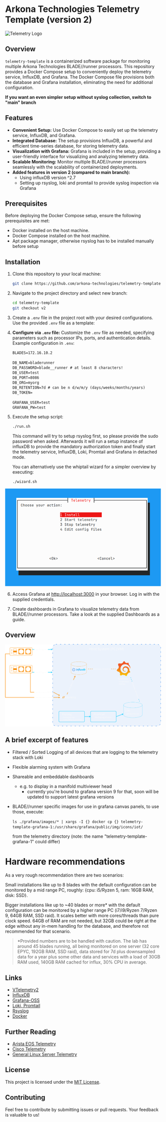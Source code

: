 # Arkona Technologies Telemetry Template (version 2)



![Telemetry Logo](.readme/blade-runner.png)

## Overview

`telemetry-template` is a containerized software package for monitoring multiple Arkona Technologies BLADE//runner processors. This repository provides a Docker Compose setup to conveniently deploy the telemetry service, InfluxDB, and Grafana. The Docker Compose file provisions both the database and Grafana installation, eliminating the need for additional configuration.

**If you want an even simpler setup without syslog collection, switch to "main" branch**

## Features

- **Convenient Setup:** Use Docker Compose to easily set up the telemetry service, InfluxDB, and Grafana.
- **Integrated Database:** The setup provisions InfluxDB, a powerful and efficient time-series database, for storing telemetry data.
- **Visualization with Grafana:** Grafana is included in the setup, providing a user-friendly interface for visualizing and analyzing telemetry data.
- **Scalable Monitoring:** Monitor multiple BLADE//runner processors seamlessly with the scalability of containerized deployments.
- **Added features in version 2 (compared to main branch):**
   - Using influxDB version ^2.7
   - Setting up rsyslog, loki and promtail to provide syslog inspection via Grafana

## Prerequisites

Before deploying the Docker Compose setup, ensure the following prerequisites are met:

- Docker installed on the host machine.
- Docker Compose installed on the host machine.
- Apt package manager, otherwise rsyslog has to be installed manually before setup

## Installation

1. Clone this repository to your local machine:

   ```bash
   git clone https://github.com/arkona-technologies/telemetry-template.git
   ```

2. Navigate to the project directory and select new branch:

   ```bash
   cd telemetry-template
   git checkout v2
   ```

3. Create a `.env` file in the project root with your desired configurations. Use the provided `.env` file as a template:

4. **Configure via `.env` file:** Customize the `.env` file as needed, specifying parameters such as processor IPs, ports, and authentication details. Example configuration in `.env`:

   ```env
   BLADES=172.16.10.2

   DB_NAME=bladerunner
   DB_PASSWORD=blade__runner # at least 8 characters!
   DB_USER=test
   DB_PORT=8086
   DB_ORG=myorg
   DB_RETENTION=7d # can be n d/w/m/y (days/weeks/months/years)
   DB_TOKEN=

   GRAFANA_USER=test
   GRAFANA_PW=test
   ```

5. Execute the setup script:

   ```bash
   ./run.sh
   ```

   This command will try to setup rsyslog first, so please provide the sudo password when asked. Afterwards it will run a setup instance of influxDB to provide the mandatory authorization token and finally start the telemetry service, InfluxDB, Loki, Promtail and Grafana in detached mode.

   You can alternatively use the whiptail wizard for a simpler overview by executing:
   ```bash
   ./wizard.sh
   ```

![Stack Overview](.readme/whiptail.png)

6. Access Grafana at [http://localhost:3000](http://localhost:3000) in your browser. Log in with the supplied credentials.

7. Create dashboards in Grafana to visualize telemetry data from BLADE//runner processors. Take a look at the supplied Dashboards as a guide.

## Overview

![Stack Overview](.readme/stack-overview.png)


<!-- ## Overview

```mermaid
graph LR
   classDef blade fill:#00214c,stroke:#f8a433,stroke-width:2px;
   classDef blade fill:#000,stroke:#f8a433,stroke-width:2px;
   grafana("Grafana")
   influxdb[("InfluxDB")]
   loki[("Loki")]
   promtail("Promtail")
   vtel("V//telemetry")
   rsyslog("Rsyslog \n Collects data from host")
   blade1("AT300 #1")
   blade2("AT300 #2")
   blade3("AT300 #3")
   bladen("AT300 #n")
   class blade1,blade2,blade3,bladen blade
   vtel -. subscribes data from .- blade1
   vtel -. subscribes data from .- blade2
   vtel -. subscribes data from .- blade3
   vtel -. subscribes data from .- bladen
   blade1 == sends logs to ==> Host
   blade2 == sends logs to ==> Host
   blade3 == sends logs to ==> Host
   bladen == sends logs to ==> Host
   subgraph Host
   direction TB
      
      vtel == pushes data to ==> influxdb
      influxdb == fetches data from ==> grafana
      promtail == aggregates data from ==> loki
      promtail 
      rsyslog == forwards logs to ==> promtail
   end
``` -->

## A brief excerpt of features

- Filtered / Sorted Logging of all devices that are logging to the telemetry stack with Loki
- Flexible alarming system with Grafana
- Shareable and embeddable dashboards
   - e.g. to display in a manifold multiviewer head
      - currently you're bound to grafana version 9 for that, soon will be updated to support latest grafana versions
- BLADE//runner specific images for use in grafana canvas panels, to use those, execute:

   `ls ./grafana/images/* | xargs -I {} docker cp {} telemetry-template-grafana-1:/usr/share/grafana/public/img/icons/iot/`

   from the telemetry directory (note: the name "telemetry-template-grafana-1" could differ)

# Hardware recommendations

As a very rough recommendation there are two scenarios:

Small installations like up to 8 blades with the default configuration can be monitored by a mid range PC, roughly: {cpu: i5/Ryzen 5, ram: 16GB RAM, disk: SSD}.

Bigger installations like up to ~40 blades or more* with the default configuration can be monitored by a higher range PC (i7/i9/Ryzen 7/Ryzen 9, 64GB RAM, SSD raid). It scales better with more cores/threads than pure clock speed. 64GB of RAM are not needed, but 32GB could be right at the edge without any in-mem handling for the database, and therefore not recommended for that scenario.

> *Provided numbers are to be handled with caution. The lab has around 45 blades running, all being monitored on one server (32 core EPYC, 192GB RAM, SSD raid), data stored for 7d plus downsampled data for a year plus some other data and services with a load of 30GB RAM used, 140GB RAM cached for influx, 30% CPU in average.

## Links

- [VTelemetry2](https://hub.docker.com/r/arkonatechnologies/vtelemetry2)
- [InfluxDB](https://hub.docker.com/_/influxdb)
- [Grafana-OSS](https://hub.docker.com/r/grafana/grafana-oss)
- [Loki, Promtail](https://grafana.com/docs/loki/latest/send-data/promtail/)
- [Rsyslog](https://www.rsyslog.com/doc/index.html)
- [Docker](https://www.docker.com/)

## Further Reading
- [Arista EOS Telemetry ](https://arista.my.site.com/AristaCommunity/s/article/streaming-eos-telemetry-states-to-influxdb)
- [Cisco Telemetry](https://ultraconfig.com.au/blog/cisco-telemetry-tutorial-with-telegraf-influxdb-and-grafana/)
- [General Linux Server Telemetry](https://community.hetzner.com/tutorials/server-monitoring-using-grafana-and-influxdb)

## License

This project is licensed under the [MIT License](LICENSE).

## Contributing

Feel free to contribute by submitting issues or pull requests. Your feedback is valuable to us!

